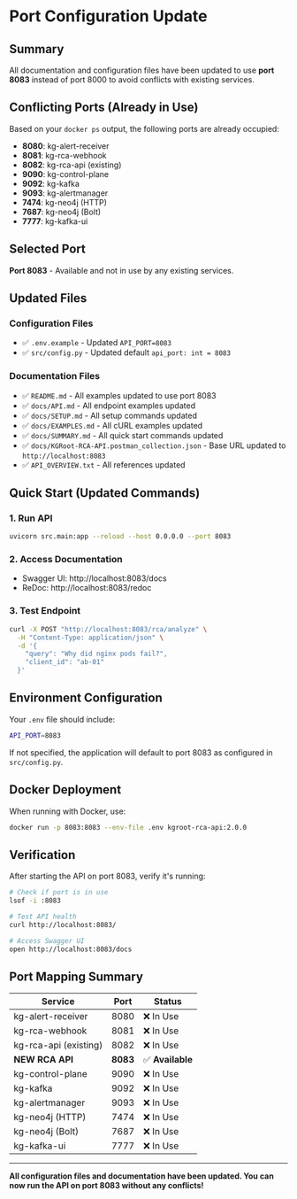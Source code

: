 # Port Configuration Update

## Summary

All documentation and configuration files have been updated to use **port 8083** instead of port 8000 to avoid conflicts with existing services.

## Conflicting Ports (Already in Use)

Based on your `docker ps` output, the following ports are already occupied:

- **8080**: kg-alert-receiver
- **8081**: kg-rca-webhook  
- **8082**: kg-rca-api (existing)
- **9090**: kg-control-plane
- **9092**: kg-kafka
- **9093**: kg-alertmanager
- **7474**: kg-neo4j (HTTP)
- **7687**: kg-neo4j (Bolt)
- **7777**: kg-kafka-ui

## Selected Port

**Port 8083** - Available and not in use by any existing services.

## Updated Files

### Configuration Files
- ✅ `.env.example` - Updated `API_PORT=8083`
- ✅ `src/config.py` - Updated default `api_port: int = 8083`

### Documentation Files
- ✅ `README.md` - All examples updated to use port 8083
- ✅ `docs/API.md` - All endpoint examples updated
- ✅ `docs/SETUP.md` - All setup commands updated
- ✅ `docs/EXAMPLES.md` - All cURL examples updated
- ✅ `docs/SUMMARY.md` - All quick start commands updated
- ✅ `docs/KGRoot-RCA-API.postman_collection.json` - Base URL updated to `http://localhost:8083`
- ✅ `API_OVERVIEW.txt` - All references updated

## Quick Start (Updated Commands)

### 1. Run API
```bash
uvicorn src.main:app --reload --host 0.0.0.0 --port 8083
```

### 2. Access Documentation
- Swagger UI: http://localhost:8083/docs
- ReDoc: http://localhost:8083/redoc

### 3. Test Endpoint
```bash
curl -X POST "http://localhost:8083/rca/analyze" \
  -H "Content-Type: application/json" \
  -d '{
    "query": "Why did nginx pods fail?",
    "client_id": "ab-01"
  }'
```

## Environment Configuration

Your `.env` file should include:
```bash
API_PORT=8083
```

If not specified, the application will default to port 8083 as configured in `src/config.py`.

## Docker Deployment

When running with Docker, use:
```bash
docker run -p 8083:8083 --env-file .env kgroot-rca-api:2.0.0
```

## Verification

After starting the API on port 8083, verify it's running:

```bash
# Check if port is in use
lsof -i :8083

# Test API health
curl http://localhost:8083/

# Access Swagger UI
open http://localhost:8083/docs
```

## Port Mapping Summary

| Service | Port | Status |
|---------|------|--------|
| kg-alert-receiver | 8080 | ❌ In Use |
| kg-rca-webhook | 8081 | ❌ In Use |
| kg-rca-api (existing) | 8082 | ❌ In Use |
| **NEW RCA API** | **8083** | ✅ **Available** |
| kg-control-plane | 9090 | ❌ In Use |
| kg-kafka | 9092 | ❌ In Use |
| kg-alertmanager | 9093 | ❌ In Use |
| kg-neo4j (HTTP) | 7474 | ❌ In Use |
| kg-neo4j (Bolt) | 7687 | ❌ In Use |
| kg-kafka-ui | 7777 | ❌ In Use |

---

**All configuration files and documentation have been updated. You can now run the API on port 8083 without any conflicts!**

